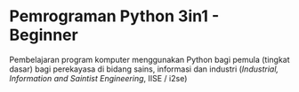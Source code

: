 # Pemrograman Python 3in1 - Beginner
Pembelajaran program komputer menggunakan Python bagi pemula (tingkat dasar) bagi perekayasa di bidang sains, informasi dan industri (_Industrial, Information and Saintist Engineering_, IISE / i2se)
